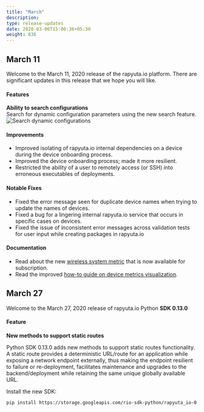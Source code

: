 ```yaml
---
title: "March"
description:
type: release-updates
date: 2020-03-06T15:00:36+05:30
weight: 836
---
```

## March 11
Welcome to the March 11, 2020 release of the rapyuta.io platform. There are significant updates in this release that we hope you will like.

#### Features
**Ability to search configurations**    
Search for dynamic configuration parameters using the new search feature.
![Search dynamic configurations](/images/search-configs-feature.png??classes=border,shadow&width=50pc)

#### Improvements

* Improved isolating of rapyuta.io internal dependencies on a device during the device onboarding process.
* Improved the device onboarding process; made it more resilient.
* Restricted the ability of a user to remotely access (or SSH) into erroneous executables of deployments.

#### Notable Fixes

* Fixed the error message seen for duplicate device names when trying to update the names of devices.
* Fixed a bug for a lingering internal rapyuta.io service that occurs in specific cases on devices.
* Fixed the issue of inconsistent error messages across validation tests for user input while creating packages in rapyuta.io

#### Documentation

* Read about the new [wireless system metric](/developer-guide/tooling-automation/metrics/system_metrics/#wireless) that is now available for subscription.
* Read the improved [how-to guide on device metrics visualization](/developer-guide/tooling-automation/metrics/visualise-metrics/).

## March 27
Welcome to the March 27, 2020 release of rapyuta.io Python **SDK 0.13.0**

#### Feature
**New methods to support static routes**    

Python SDK 0.13.0 adds new methods to support static routes functionality. A static route
provides a deterministic URL/route for an application while exposing a network endpoint
externally, thus making the endpoint resilient to failure or re-deployment, facilitates
maintenance and upgrades to the backend/deployment while retaining the same unique
globally available URL.

Install the new SDK:
```bash
pip install https://storage.googleapis.com/rio-sdk-python/rapyuta_io-0.13.0-py2-none-any.whl
```